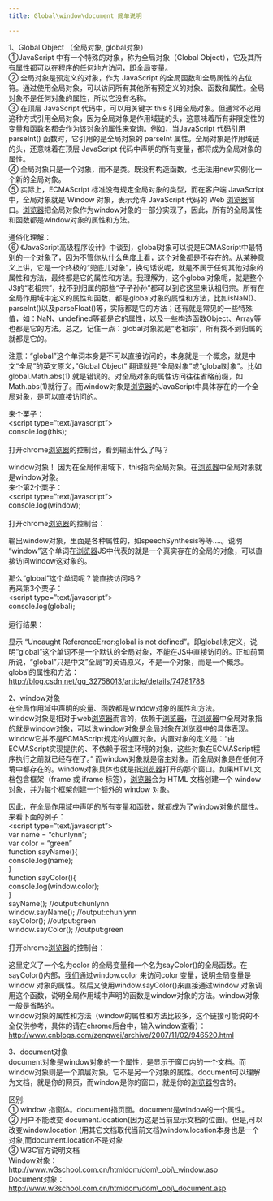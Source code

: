 ```yaml
---
title: Global\window\document 简单说明

---
```

1、Global Object （全局对象, global对象）  
①JavaScript 中有一个特殊的对象，称为全局对象（Global Object），它及其所有属性都可以在程序的任何地方访问，即全局变量。  
② 全局对象是预定义的对象，作为 JavaScript 的全局函数和全局属性的占位符。通过使用全局对象，可以访问所有其他所有预定义的对象、函数和属性。全局对象不是任何对象的属性，所以它没有名称。  
③ 在顶层 JavaScript 代码中，可以用关键字 this 引用全局对象。但通常不必用这种方式引用全局对象，因为全局对象是作用域链的头，这意味着所有非限定性的变量和函数名都会作为该对象的属性来查询。例如，当JavaScript 代码引用 parseInt() 函数时，它引用的是全局对象的 parseInt 属性。全局对象是作用域链的头，还意味着在顶层 JavaScript 代码中声明的所有变量，都将成为全局对象的属性。  
④ 全局对象只是一个对象，而不是类。既没有构造函数，也无法用new实例化一个新的全局对象。  
⑤ 实际上，ECMAScript 标准没有规定全局对象的类型，而在客户端 JavaScript 中，全局对象就是 Window 对象，表示允许 JavaScript 代码的 Web [浏览器](https://www.w3cdoc.com)窗口。[浏览器](https://www.w3cdoc.com)把全局对象作为window对象的一部分实现了，因此，所有的全局属性和函数都是window对象的属性和方法。

通俗化理解：  
⑥ 《JavaScript高级程序设计》中谈到，global对象可以说是ECMAScript中最特别的一个对象了，因为不管你从什么角度上看，这个对象都是不存在的。从某种意义上讲，它是一个终极的“兜底儿对象”，换句话说呢，就是不属于任何其他对象的属性和方法，最终都是它的属性和方法。我理解为，这个global对象呢，就是整个JS的“老祖宗”，找不到归属的那些“子子孙孙”都可以到它这里来认祖归宗。所有在全局作用域中定义的属性和函数，都是global对象的属性和方法，比如isNaN()、parseInt()以及parseFloat()等，实际都是它的方法；还有就是常见的一些特殊值，如：NaN、undefined等都是它的属性，以及一些构造函数Object、Array等也都是它的方法。总之，记住一点：global对象就是“老祖宗”，所有找不到归属的就都是它的。

注意：“global”这个单词本身是不可以直接访问的，本身就是一个概念，就是中文“全局”的英文原义，&#8221;Global Object&#8221; 翻译就是“全局对象”或“global对象”。比如global.Math.abs(1) 就是错误的。对全局对象的属性访问往往省略前缀，如Math.abs(1)就行了。而window对象是[浏览器](https://www.w3cdoc.com)的JavaScript中具体存在的一个全局对象，是可以直接访问的。

来个栗子：  
<script type=&#8221;text/javascript&#8221;>  
console.log(this);  
</script>  
打开chrome[浏览器](https://www.w3cdoc.com)的控制台，看到输出什么了吗？

window对象！ 因为在全局作用域下，this指向全局对象。在[浏览器](https://www.w3cdoc.com)中全局对象就是window对象。  
来个第2个栗子：  
<script type=&#8221;text/javascript&#8221;>  
console.log(window);  
</script>  
打开chrome[浏览器](https://www.w3cdoc.com)的控制台：

输出window对象，里面是各种属性的，如speechSynthesis等等&#8230;.。说明 &#8220;window&#8221;这个单词在[浏览器](https://www.w3cdoc.com)JS中代表的就是一个真实存在的全局的对象，可以直接访问window这对象的。

那么“global”这个单词呢？能直接访问吗？  
再来第3个栗子：  
<script type=&#8221;text/javascript&#8221;>  
console.log(global);  
</script>  
运行结果：

显示 &#8220;Uncaught ReferenceError:global is not defined&#8221;。即global未定义，说明&#8221;global&#8221;这个单词不是一个默认的全局对象，不能在JS中直接访问的。正如前面所说，“global”只是中文”全局“的英语原义，不是一个对象，而是一个概念。  
global的属性和方法：http://blog.csdn.net/qq_32758013/article/details/74781788

2、window对象  
在全局作用域中声明的变量、函数都是window对象的属性和方法。  
window对象是相对于web[浏览器](https://www.w3cdoc.com)而言的，依赖于[浏览器](https://www.w3cdoc.com)，在[浏览器](https://www.w3cdoc.com)中全局对象指的就是window对象，可以说window对象是全局对象在[浏览器](https://www.w3cdoc.com)中的具体表现。window它并不是ECMAScript规定的内置对象。内置对象的定义是：“由ECMAScript实现提供的、不依赖于宿主环境的对象，这些对象在ECMAScript程序执行之前就已经存在了。” 而window对象就是宿主对象。而全局对象是在任何环境中都存在的。window对象具体也就是指[浏览器](https://www.w3cdoc.com)打开的那个窗口。如果HTML文档包含框架（frame 或 iframe 标签），[浏览器](https://www.w3cdoc.com)会为 HTML 文档创建一个 window 对象，并为每个框架创建一个额外的 window 对象。

因此，在全局作用域中声明的所有变量和函数，就都成为了window对象的属性。来看下面的例子：  
<script type=&#8221;text/javascript&#8221;>  
var name = &#8220;chunlynn&#8221;;  
var color = &#8220;green&#8221;  
function sayName(){  
console.log(name);  
}  
function sayColor(){  
console.log(window.color);  
}  
sayName(); //output:chunlynn  
window.sayName(); //output:chunlynn  
sayColor(); //output:green  
window.sayColor(); //output:green  
</script>  
打开chrome[浏览器](https://www.w3cdoc.com)的控制台：

这里定义了一个名为color 的全局变量和一个名为sayColor()的全局函数。在sayColor()内部，[我们](https://www.w3cdoc.com)通过window.color 来访问color 变量，说明全局变量是window 对象的属性。然后又使用window.sayColor()来直接通过window 对象调用这个函数，说明全局作用域中声明的函数是window对象的方法。window对象一般是省略的。  
window对象的属性和方法（window的属性和方法比较多，这个链接可能说的不全仅供参考，具体的请在chrome后台中，输入window查看）：http://www.cnblogs.com/zengwei/archive/2007/11/02/946520.html

3、document对象  
document对象是window对象的一个属性，是显示于窗口内的一个文档。而window对象则是一个顶层对象，它不是另一个对象的属性。document可以理解为文档，就是你的网页，而window是你的窗口，就是你的[浏览器](https://www.w3cdoc.com)包含的。

区别:  
① window 指窗体。document指页面。document是window的一个属性。  
② 用户不能改变 document.location(因为这是当前显示文档的位置)。但是,可以改变window.location (用其它文档取代当前文档)window.location本身也是一个对象,而document.location不是对象  
③ W3C官方说明文档  
Window对象：http://www.w3school.com.cn/htmldom/dom\_obj\_window.asp  
Document对象：http://www.w3school.com.cn/htmldom/dom\_obj\_document.asp
